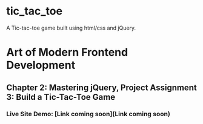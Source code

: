 # tic_tac_toe
A Tic-tac-toe game built using html/css and jQuery.

# Art of Modern Frontend Development
## Chapter 2: Mastering jQuery, Project Assignment 3: Build a Tic-Tac-Toe Game

### Live Site Demo: [Link coming soon](Link coming soon)
